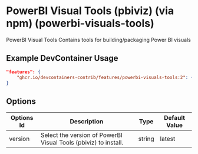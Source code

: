 
# PowerBI Visual Tools (pbiviz) (via npm) (powerbi-visuals-tools)

PowerBI Visual Tools Contains tools for building/packaging Power BI visuals

## Example DevContainer Usage

```json
"features": {
    "ghcr.io/devcontainers-contrib/features/powerbi-visuals-tools:2": {}
}
```

## Options

| Options Id | Description | Type | Default Value |
|-----|-----|-----|-----|
| version | Select the version of PowerBI Visual Tools (pbiviz) to install. | string | latest |


